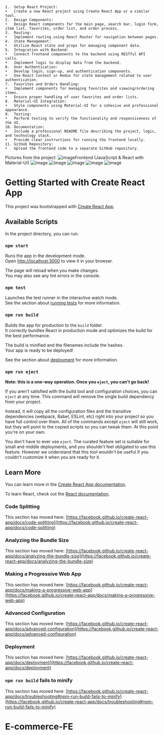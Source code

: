 
	1.	Setup React Project:
	•	Create a new React project using Create React App or a similar tool.
	2.	Design Components:
	•	Design React components for the main page, search bar, login form, item list, favorites, order list, and order process.
	3.	Routing:
	•	Implement routing using React Router for navigation between pages.
	4.	State Management:
	•	Utilize React state and props for managing component data.
	5.	Integration with Backend:
	•	Connect frontend components to the backend using RESTful API calls.
	•	Implement logic to display data from the backend.
	6.	User Authentication:
	•	Develop login, sign-up, and authentication components.
	•	Use React Context or Redux for state management related to user authentication.
	7.	Favorites and Orders Handling:
	•	Implement components for managing favorites and viewing/ordering items.
	•	Ensure proper handling of user favorites and order lists.
	8.	Material-UI Integration:
	•	Style components using Material-UI for a cohesive and professional appearance.
	9.	Testing:
	•	Perform testing to verify the functionality and responsiveness of the UI.
	10.	Documentation:
	•	Include a professional README file describing the project, logic, and technology stack.
	•	Provide clear instructions for running the frontend locally.
	11.	GitHub Repository:
	•	Upload the frontend code to a separate GitHub repository.
Pictures from the project:
 ![image](https://github.com/Koral-Arbel/E-commerce-FE/assets/102149339/0c8b46d2-0da0-4e3d-bbfe-ced2d75aca35)Frontend (JavaScript & React with Material-UI)
 ![image](https://github.com/Koral-Arbel/E-commerce-FE/assets/102149339/fab5110b-fed5-4a03-a412-888241531a5b)
![image](https://github.com/Koral-Arbel/E-commerce-FE/assets/102149339/0240c407-20d6-4d7a-bbe4-4d755495484b)
![image](https://github.com/Koral-Arbel/E-commerce-FE/assets/102149339/b4ecb3ef-0b2b-46c9-ab96-dacfffea0083)
![image](https://github.com/Koral-Arbel/E-commerce-FE/assets/102149339/6479b958-4527-4eb9-822b-e9c730e1134a)
![image](https://github.com/Koral-Arbel/E-commerce-FE/assets/102149339/ad406935-6b6a-4bf6-b6d1-bc2b6b104a87)




# Getting Started with Create React App

This project was bootstrapped with [Create React App](https://github.com/facebook/create-react-app).

## Available Scripts

In the project directory, you can run:

### `npm start`

Runs the app in the development mode.\
Open [http://localhost:3000](http://localhost:3000) to view it in your browser.

The page will reload when you make changes.\
You may also see any lint errors in the console.

### `npm test`

Launches the test runner in the interactive watch mode.\
See the section about [running tests](https://facebook.github.io/create-react-app/docs/running-tests) for more information.

### `npm run build`

Builds the app for production to the `build` folder.\
It correctly bundles React in production mode and optimizes the build for the best performance.

The build is minified and the filenames include the hashes.\
Your app is ready to be deployed!

See the section about [deployment](https://facebook.github.io/create-react-app/docs/deployment) for more information.

### `npm run eject`

**Note: this is a one-way operation. Once you `eject`, you can't go back!**

If you aren't satisfied with the build tool and configuration choices, you can `eject` at any time. This command will remove the single build dependency from your project.

Instead, it will copy all the configuration files and the transitive dependencies (webpack, Babel, ESLint, etc) right into your project so you have full control over them. All of the commands except `eject` will still work, but they will point to the copied scripts so you can tweak them. At this point you're on your own.

You don't have to ever use `eject`. The curated feature set is suitable for small and middle deployments, and you shouldn't feel obligated to use this feature. However we understand that this tool wouldn't be useful if you couldn't customize it when you are ready for it.

## Learn More

You can learn more in the [Create React App documentation](https://facebook.github.io/create-react-app/docs/getting-started).

To learn React, check out the [React documentation](https://reactjs.org/).

### Code Splitting

This section has moved here: [https://facebook.github.io/create-react-app/docs/code-splitting](https://facebook.github.io/create-react-app/docs/code-splitting)

### Analyzing the Bundle Size

This section has moved here: [https://facebook.github.io/create-react-app/docs/analyzing-the-bundle-size](https://facebook.github.io/create-react-app/docs/analyzing-the-bundle-size)

### Making a Progressive Web App

This section has moved here: [https://facebook.github.io/create-react-app/docs/making-a-progressive-web-app](https://facebook.github.io/create-react-app/docs/making-a-progressive-web-app)

### Advanced Configuration

This section has moved here: [https://facebook.github.io/create-react-app/docs/advanced-configuration](https://facebook.github.io/create-react-app/docs/advanced-configuration)

### Deployment

This section has moved here: [https://facebook.github.io/create-react-app/docs/deployment](https://facebook.github.io/create-react-app/docs/deployment)

### `npm run build` fails to minify

This section has moved here: [https://facebook.github.io/create-react-app/docs/troubleshooting#npm-run-build-fails-to-minify](https://facebook.github.io/create-react-app/docs/troubleshooting#npm-run-build-fails-to-minify)
# E-commerce-FE
